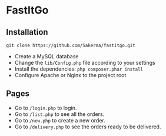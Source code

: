 # FastItGo

## Installation

```
git clone https://github.com/Sakerma/fastitgo.git
```
- Create a MySQL database
- Change the `lib/Config.php` file according to your settings
- Install the dependencies: `php composer.phar install`
- Configure Apache or Nginx to the project root

## Pages
- Go to `/login.php` to login.
- Go to `/list.php` to see all the orders.
- Go to `/new.php` to create a new order.
- Go to `/delivery.php` to see the orders ready to be delivered.
